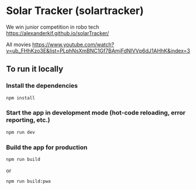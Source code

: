 # Solar Tracker (solartracker)

We win junior competition in robo tech https://alexanderkif.github.io/solarTracker/

All movies https://www.youtube.com/watch?v=ub_FHhKzo3E&list=PLphNsXmBNC1Gf7BAmjFdNlVVp6dJ1AHhK&index=3

## To run it locally
### Install the dependencies
```bash
npm install
```

### Start the app in development mode (hot-code reloading, error reporting, etc.)
```bash
npm run dev
```

### Build the app for production
```bash
npm run build
```
or
```bash
npm run build:pwa
```
